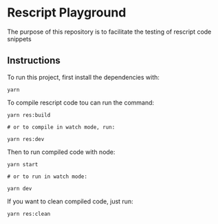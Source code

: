 # Rescript Playground

The purpose of this repository is to facilitate the testing of rescript code snippets

## Instructions

To run this project, first install the dependencies with:

```shell
yarn
```

To compile rescript code tou can run the command:

```shell
yarn res:build

# or to compile in watch mode, run:

yarn res:dev
```

Then to run compiled code with node:

```shell
yarn start

# or to run in watch mode:

yarn dev
```

If you want to clean compiled code, just run:

```shell
yarn res:clean
```
